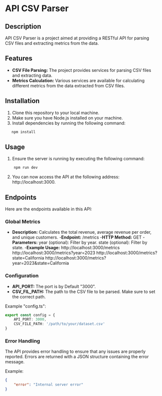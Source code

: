 # API CSV Parser

## Description
API CSV Parser is a project aimed at providing a RESTful API for parsing CSV files and extracting metrics from the data.

## Features
- **CSV File Parsing:** The project provides services for parsing CSV files and extracting data.
- **Metrics Calculation:** Various services are available for calculating different metrics from the data extracted from CSV files.

## Installation
1. Clone this repository to your local machine.
2. Make sure you have Node.js installed on your machine.
3. Install dependencies by running the following command:
```bash
   npm install
```
## Usage
1. Ensure the server is running by executing the following command:
```bash
    npm run dev
```
2. You can now access the API at the following address: http://localhost:3000.

## Endpoints
Here are the endpoints available in this API:

### Global Metrics
- **Description:** Calculates the total revenue, average revenue per order, and unique customers.
-**Endpoint:** /metrics
-**HTTP Method:** GET
-**Parameters:**
year (optional): Filter by year.
state (optional): Filter by state.
-**Example Usage:**
http://localhost:3000/metrics
http://localhost:3000/metrics?year=2023
http://localhost:3000/metrics?state=California
http://localhost:3000/metrics?year=2023&state=California

### Configuration
- **API_PORT:** The port is by Default "3000".
- **CSV_FIL_PATH:** The path to the CSV file to be parsed. Make sure to set the correct path.

Example "config.ts":
```typescript
export const config = {
    API_PORT: 3000,
    CSV_FILE_PATH: '/path/to/your/dataset.csv'
}
```

### Error Handling

The API provides error handling to ensure that any issues are properly reported. Errors are returned with a JSON structure containing the error message.

Example:

```json
{
    "error": "Internal server error"
}
```